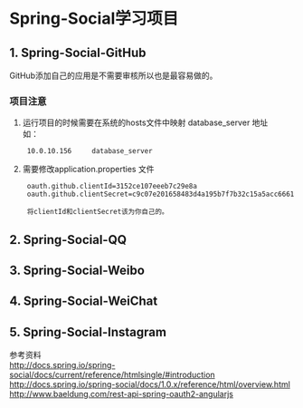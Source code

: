 # Spring-Social学习项目

## 1. Spring-Social-GitHub
GitHub添加自己的应用是不需要审核所以也是最容易做的。

### 项目注意
1. 运行项目的时候需要在系统的hosts文件中映射 database_server 地址  
    如：
    
        10.0.10.156     database_server

2. 需要修改application.properties 文件
    
        oauth.github.clientId=3152ce107eeeb7c29e8a
        oauth.github.clientSecret=c9c07e201658483d4a195b7f7b32c15a5acc6661
        
        将clientId和clientSecret该为你自己的。

## 2. Spring-Social-QQ

## 3. Spring-Social-Weibo

## 4. Spring-Social-WeiChat

## 5. Spring-Social-Instagram


参考资料  
http://docs.spring.io/spring-social/docs/current/reference/htmlsingle/#introduction  
http://docs.spring.io/spring-social/docs/1.0.x/reference/html/overview.html  
http://www.baeldung.com/rest-api-spring-oauth2-angularjs  
